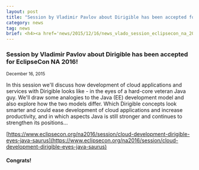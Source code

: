 ```yaml
---
layout: post
title: "Session by Vladimir Pavlov about Dirigible has been accepted for EclipseCon NA 2016!"
category: news
tag: news
brief: <h4><a href='news/2015/12/16/news_vlado_session_eclipsecon_na_2016.html'>Session by Vladimir Pavlov about Dirigible has been accepted for EclipseCon NA 2016!</a></h4> <sub class="post-info">December 16, 2015</sub></br> In this session we'll discuss how development of cloud applications and services with Dirigible looks like - in the eyes of a hard-core veteran Java guy ...<br>
---
```


### Session by Vladimir Pavlov about Dirigible has been accepted for EclipseCon NA 2016!

<sub class="post-info">December 16, 2015</sub>


In this session we'll discuss how development of cloud applications and services with Dirigible looks like - in the eyes of a hard-core veteran Java guy. We'll draw some analogies to the Java (EE) development model and also explore how the two models differ. Which Dirigible concepts look smarter and could ease development of cloud applications and increase productivity, and in which aspects Java is still stronger and continues to strengthen its positions...

[https://www.eclipsecon.org/na2016/session/cloud-development-dirigible-eyes-java-saurus](https://www.eclipsecon.org/na2016/session/cloud-development-dirigible-eyes-java-saurus)


#### Congrats!
